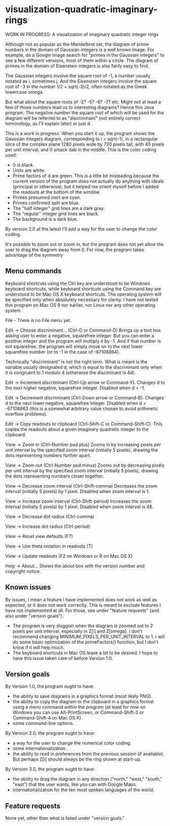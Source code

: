 # visualization-quadratic-imaginary-rings
WORK IN PROGRESS: A visualization of imaginary quadratic integer rings

Although not as popular as the Mandelbrot set, the diagram of prime numbers in the domain of Gaussian integers is a well known image. For example, do a Google image search for "primes in the Gaussian integers" to see a few different versions, most of them within a circle. The diagram of primes in the domain of Eisenstein integers is also fairly easy to find.

The Gaussian integers involve the square root of -1, a number usually notated as i, sometimes j. And the Eisenstein integers involve the square root of -3 in the number 1/2 + sqrt(-3)/2, often notated as the Greek lowercase omega.

But what about the square roots of -2? -5? -6? -7? etc. Might not at least a few of those numbers lead us to interesting diagrams? Hence this Java program. The negative number the square root of which will be used for the diagram will be referred to as "discriminant" (not entirely correct terminology, as I'll explain later) or just d.

This is a work in progress. When you start it up, the program shows the Gaussian integers diagram, corresponding to i = sqrt(-1), in a rectangular slice of the complex plane 1280 pixels wide by 720 pixels tall, with 40 pixels per unit interval, and 0 smack dab in the middle. This is the color coding used:

* 0 is black.
* Units are white.
* Prime factors of d are green. This is a little bit misleading because the current version of the program does not actually do anything with ideals (principal or otherwise), but it helped me orient myself before I added the readouts at the bottom of the window.
* Primes presumed inert are cyan.
* Primes confirmed split are blue.
* The "half integer" grid lines are a dark gray.
* The "regular" integer grid lines are black.
* The background is a dark blue.

By version 2.0 at the latest I'll add a way for the user to change the color coding.

It's possible to zoom out or zoom in, but the program does not yet allow the user to drag the diagram away from 0. For now, the program takes advantage of the symmetry

## Menu commands

Keyboard shortcuts using the Ctrl key are understood to be Windows keyboard shortcuts, while keyboard shortcuts using the Command key are understood to be Mac OS X keyboard shortcuts. The operating system will be specified only when absolutely necessary for clarity. I have not tested this program on Mac OS 9 nor earlier, nor Linux nor any other operating system.

File - There is no File menu yet.

Edit -> Choose discriminant... (Ctrl-D or Command-D) Brings up a text box asking user to enter a negative, squarefree integer. But you can enter a positive integer and the program will multiply it by -1. And if that number is not squarefree, the program will simply move on to the next lower squarefree number (or to -1 in the case of -67108864).

Technically "discriminant" is not the right term. What is meant is the variable usually designated d, which is equal to the discriminant only when it is congruent to 1 modulo 4 (otherwise the disciminant is 4d).

Edit -> Increment discriminant (Ctrl-Up arrow or Command-Y). Changes d to the next higher negative, squarefree integer. Disabled when d = -1.

Edit -> Decrement discriminant (Ctrl-Down arrow or Command-B). Changes d to the next lower negative, squarefree integer. Disabled when d = -67108863 (this is a somewhat arbitrary value chosen to avoid arithmetic overflow problems).

Edit -> Copy readouts to clipboard (Ctrl-Shift-C or Command-Shift-C). This copies the readouts about a given imaginary quadratic integer to the clipboard.

View -> Zoom in (Ctrl-Number pad plus) Zooms in by increasing pixels per unit interval by the specified zoom interval (initially 5 pixels), drawing the dots representing numbers further apart.

View -> Zoom out (Ctrl-Number pad minus) Zooms out by decreasing pixels per unit interval by the specified zoom interval (initially 5 pixels), drawing the dots representing numbers closer together.

View -> Decrease zoom interval (Ctrl-Shift-comma) Decreases the zoom interval (initially 5 pixels) by 1 pixel. Disabled when zoom interval is 1.

View -> Increase zoom interval (Ctrl-Shift-period) Increases the zoom interval (initially 5 pixels) by 1 pixel. Disabled when zoom interval is 48.

View -> Decrease dot radius (Ctrl-comma)

View -> Increase dot radius (Ctrl-period)

View -> Reset view defaults (F7)

View -> Use theta notation in readouts (T)

View -> Update readouts (F2 on Windows or R on Mac OS X)

Help -> About... Shows the about box with the version number and copyright notice.

## Known issues

By issues, I mean a feature I have implemented does not work as well as expected, or it does not work correctly. This is meant to exclude features I have not implemented at all. For those, see under "feature requests" (and also under "version goals").

* The program is very sluggish when the diagram is zoomed out to 2 pixels per unit interval, especially in Z[i] and Z[omega]. I don't recommend changing MINIMUM_PIXELS_PER_UNIT_INTERVAL to 1. I will do some basic optimization of the primeFactors() function, but I don't know if it will help much.
* The keyboard shortcuts in Mac OS leave a lot to be desired. I hope to have this issue taken care of before Version 1.0.

## Version goals

By Version 1.0, the program ought to have:
* the ability to save diagrams in a graphics format (most likely PNG).
* the ability to copy the diagram to the clipboard in a graphics format using a menu command within the program (at least for now on Windows you can use Alt-PrintScreen, or Command-Shift-3 or Command-Shift-4 on Mac OS X).
* some command-line options.

By Version 2.0, the program ought to have:
* a way for the user to change the numerical color coding.
* some internationalization.
* the ability to read in preferences from the previous session (if available). But perhaps Z[i] should always be the ring shown at start-up.

By Version 3.0, the program ought to have:
* the ability to drag the diagram in any direction ("north," "west," "south," "east") that the user wants, like you can with Google Maps.
* internationalization for the ten most spoken languages of the world.

## Feature requests

None yet, other than what is listed under "version goals."
